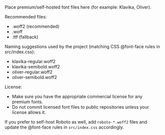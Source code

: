 Place premium/self-hosted font files here (for example: Klavika, Oliver).

Recommended files:
- .woff2 (recommended)
- .woff
- .ttf (fallback)

Naming suggestions used by the project (matching CSS @font-face rules in src/index.css):
- klavika-regular.woff2
- klavika-semibold.woff2
- oliver-regular.woff2
- oliver-semibold.woff2

License:
- Make sure you have the appropriate commercial license for any premium fonts.
- Do not commit licensed font files to public repositories unless your license allows it.

If you prefer to self-host Roboto as well, add `roboto-*.woff2` files and update the @font-face rules in `src/index.css` accordingly.